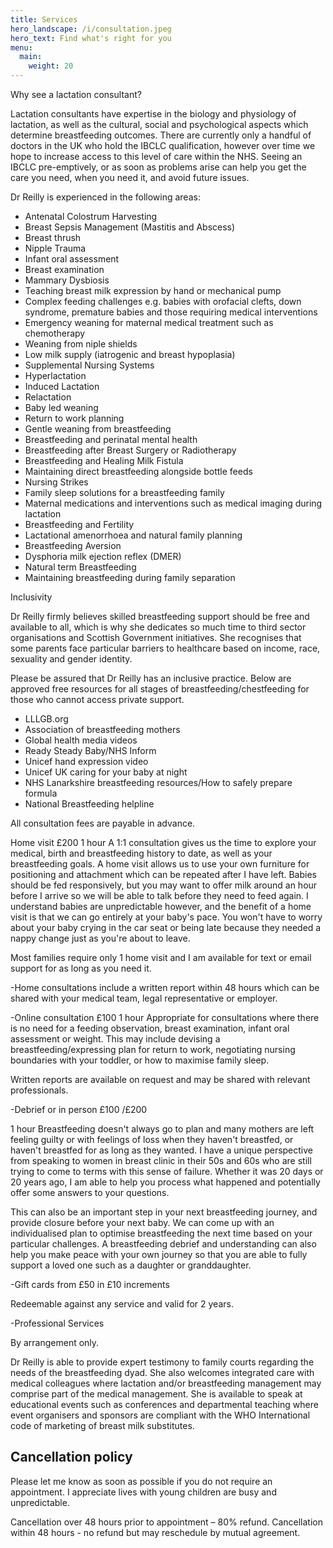 ```yaml
---
title: Services
hero_landscape: /i/consultation.jpeg
hero_text: Find what's right for you
menu:
  main:
    weight: 20
---
```


Why see a lactation consultant?

Lactation consultants have expertise in the biology and physiology of lactation, as well as the cultural, social and psychological aspects which determine breastfeeding outcomes.
There are currently only a handful of doctors in the UK who hold the IBCLC qualification, however over time we hope to increase access to this level of care within the NHS.
Seeing an IBCLC pre-emptively, or as soon as problems arise can help you get the care you need, when you need it, and avoid future issues.

Dr Reilly is experienced in the following areas:

* Antenatal Colostrum Harvesting
* Breast Sepsis Management (Mastitis and Abscess)
* Breast thrush
* Nipple Trauma
* Infant oral assessment
* Breast examination
* Mammary Dysbiosis
* Teaching breast milk expression by hand or mechanical pump
* Complex feeding challenges e.g. babies with orofacial clefts, down syndrome, premature babies and those requiring medical interventions
* Emergency weaning for maternal medical treatment such as chemotherapy
* Weaning from niple shields
* Low milk supply (iatrogenic and breast hypoplasia)
* Supplemental Nursing Systems
* Hyperlactation
* Induced Lactation
* Relactation
* Baby led weaning
* Return to work planning
* Gentle weaning from breastfeeding
* Breastfeeding and perinatal mental health
* Breastfeeding after Breast Surgery or Radiotherapy
* Breastfeeding and Healing Milk Fistula
* Maintaining direct breastfeeding alongside bottle feeds
* Nursing Strikes
* Family sleep solutions for a breastfeeding family
* Maternal medications and interventions such as medical imaging during lactation
* Breastfeeding and Fertility
* Lactational amenorrhoea and natural family planning
* Breastfeeding Aversion
* Dysphoria milk ejection reflex (DMER)
* Natural term Breastfeeding
* Maintaining breastfeeding during family separation


Inclusivity

Dr Reilly firmly believes skilled breastfeeding support should be free and available to all, which is why she dedicates so much time to third sector organisations and Scottish Government initiatives.
She recognises that some parents face particular barriers to healthcare based on income, race, sexuality and gender identity.

Please be assured that Dr Reilly has an inclusive practice. Below are approved free resources for all stages of breastfeeding/chestfeeding for those who cannot access private support.

* LLLGB.org
* Association of breastfeeding mothers
* Global health media videos
* Ready Steady Baby/NHS Inform
* Unicef hand expression video
* Unicef UK caring for your baby at night
* NHS Lanarkshire breastfeeding resources/How to safely prepare formula
* National Breastfeeding helpline


All consultation fees are payable in advance.


Home visit
£200
1 hour
A 1:1 consultation gives us the time to explore your medical, birth and breastfeeding history to date, as well as your breastfeeding goals. A home visit allows us to use your own furniture for positioning and attachment which can be repeated after I have left. Babies should be fed responsively, but you may want to offer milk around an hour before I arrive so we will be able to talk before they need to feed again. I understand babies are unpredictable however, and the benefit of a home visit is that we can go entirely at your baby's pace. You won't have to worry about your baby crying in the car seat or being late because they needed a nappy change just as you're about to leave.

Most families require only 1 home visit and I am available for text or email support for as long as you need it.

-Home consultations include a written report within 48 hours which can be shared with your medical team, legal representative or employer.

-Online consultation
£100
1 hour
Appropriate for consultations where there is no need for a feeding observation, breast examination, infant oral assessment or weight. This may include devising a breastfeeding/expressing plan for return to work, negotiating nursing boundaries with your toddler, or how to maximise family sleep.

Written reports are available on request and may be shared with relevant professionals.

-Debrief or in person
£100 /£200

1 hour
Breastfeeding doesn't always go to plan and many mothers are left feeling guilty or with feelings of loss when they haven't breastfed, or haven't breastfed for as long as they wanted. I have a unique perspective from speaking to women in breast clinic in their 50s and 60s who are still trying to come to terms with this sense of failure. Whether it was 20 days or 20 years ago, I am able to help you process what happened and potentially offer some answers to your questions.

This can also be an important step in your next breastfeeding journey, and provide closure before your next baby. We can come up with an individualised plan to optimise breastfeeding the next time based on your particular challenges. A breastfeeding debrief and understanding can also help you make peace with your own journey so that you are able to fully support a loved one such as a daughter or granddaughter.

-Gift cards from £50 in £10 increments

Redeemable against any service and valid for 2 years.


-Professional Services

By arrangement only.

Dr Reilly is able to provide expert testimony to family courts regarding the needs of the breastfeeding dyad.
She also welcomes integrated care with medical colleagues where lactation and/or breastfeeding management may comprise part of the medical management.
She is available to speak at educational events such as conferences and departmental teaching where event organisers and sponsors are compliant with the WHO International code of marketing of breast milk substitutes.



## Cancellation policy

Please let me know as soon as possible if you do not require an appointment. I appreciate lives with young children are busy and unpredictable.

Cancellation over 48 hours prior to appointment – 80% refund.
Cancellation within 48 hours - no refund but may reschedule by mutual agreement.
